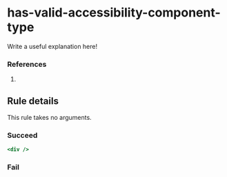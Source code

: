# has-valid-accessibility-component-type

Write a useful explanation here!

### References

  1.

## Rule details

This rule takes no arguments.

### Succeed
```jsx
<div />
```

### Fail
```jsx

```
